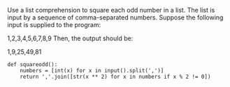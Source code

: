 Use a list comprehension to square each odd number in a list. The list is input by a sequence of comma-separated numbers. Suppose the following input is supplied to the program:

1,2,3,4,5,6,7,8,9
Then, the output should be:

1,9,25,49,81

```
def squareodd():
    numbers = [int(x) for x in input().split(',')]
    return ','.join([str(x ** 2) for x in numbers if x % 2 != 0])

```
